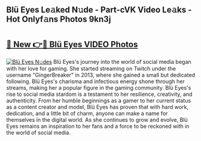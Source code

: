 ## Blü Eyes Le𝚊ked N𝚞de - Part-cVK Video Le𝚊ks - Hot Onlyf𝚊ns Photos 9kn3j

# <h2><a href="http://ab63063.deff.icu/?id=Bl%c3%bc+Eyes">🔗 New 👉🔴 Blü Eyes VIDEO Photos</a></h2>

[![Blü Eyes N𝚞des](https://i.imgur.com/rIISA9y.gif)](http://ab63063.deff.icu/?id=Bl%c3%bc+Eyes)
Blü Eyes's journey into the world of social media began with her love for gaming. She started streaming on Twitch under the username "GingerBreaker" in 2013, where she gained a small but dedicated following. Blü Eyes's charisma and infectious energy shone through her streams, making her a popular figure in the gaming community. Blü Eyes's rise to social media stardom is a testament to her resilience, creativity, and authenticity. From her humble beginnings as a gamer to her current status as a content creator and model, Blü Eyes has proven that with hard work, dedication, and a little bit of charm, anyone can make a name for themselves in the digital world. As she continues to grow and evolve, Blü Eyes remains an inspiration to her fans and a force to be reckoned with in the world of social media.
